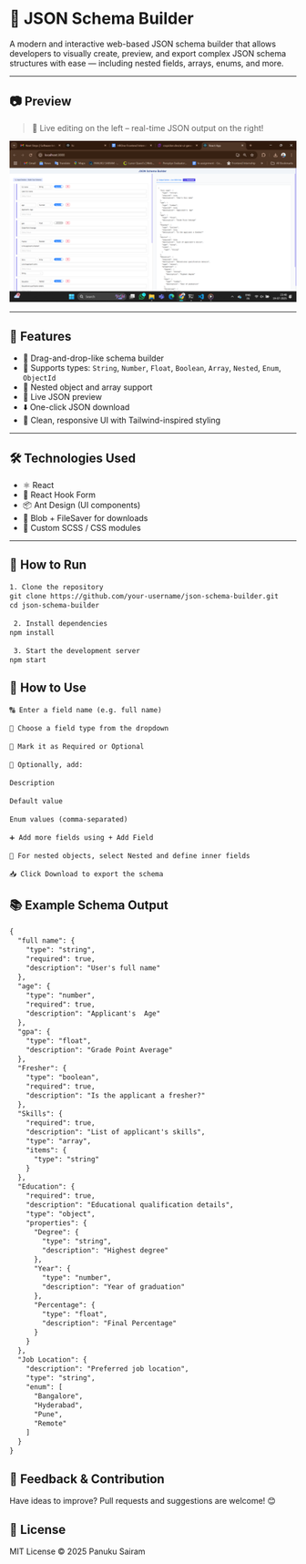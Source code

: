 # 🧩 JSON Schema Builder

A modern and interactive web-based JSON schema builder that allows developers to visually create, preview, and export complex JSON schema structures with ease — including nested fields, arrays, enums, and more.

---

## 📷 Preview

> 🔁 Live editing on the left – real-time JSON output on the right!

![Screenshot](./Screenshot.png) 

---

## 🚀 Features

- 🔧 Drag-and-drop-like schema builder
- 📑 Supports types: `String`, `Number`, `Float`, `Boolean`, `Array`, `Nested`, `Enum`, `ObjectId`
- 🧠 Nested object and array support
- 📃 Live JSON preview
- ⬇️ One-click JSON download
- 🎨 Clean, responsive UI with Tailwind-inspired styling

---

## 🛠️ Technologies Used

- ⚛️ React
- 🧮 React Hook Form
- 📦 Ant Design (UI components)
- 💾 Blob + FileSaver for downloads
- 🧰 Custom SCSS / CSS modules

---

## 🔧 How to Run
```
1. Clone the repository
git clone https://github.com/your-username/json-schema-builder.git
cd json-schema-builder

 2. Install dependencies
npm install

 3. Start the development server
npm start
```

## 🏁 How to Use
```
🔠 Enter a field name (e.g. full name)

🧩 Choose a field type from the dropdown

🎯 Mark it as Required or Optional

📝 Optionally, add:

Description

Default value

Enum values (comma-separated)

➕ Add more fields using + Add Field

🧬 For nested objects, select Nested and define inner fields

📥 Click Download to export the schema
```
## 📚 Example Schema Output
```
{
  "full name": {
    "type": "string",
    "required": true,
    "description": "User's full name"
  },
  "age": {
    "type": "number",
    "required": true,
    "description": "Applicant's  Age"
  },
  "gpa": {
    "type": "float",
    "description": "Grade Point Average"
  },
  "Fresher": {
    "type": "boolean",
    "required": true,
    "description": "Is the applicant a fresher?"
  },
  "Skills": {
    "required": true,
    "description": "List of applicant's skills",
    "type": "array",
    "items": {
      "type": "string"
    }
  },
  "Education": {
    "required": true,
    "description": "Educational qualification details",
    "type": "object",
    "properties": {
      "Degree": {
        "type": "string",
        "description": "Highest degree"
      },
      "Year": {
        "type": "number",
        "description": "Year of graduation"
      },
      "Percentage": {
        "type": "float",
        "description": "Final Percentage"
      }
    }
  },
  "Job Location": {
    "description": "Preferred job location",
    "type": "string",
    "enum": [
      "Bangalore",
      "Hyderabad",
      "Pune",
      "Remote"
    ]
  }
}
```
## 📩 Feedback & Contribution
Have ideas to improve? Pull requests and suggestions are welcome! 😊

## 📄 License
MIT License © 2025 Panuku Sairam